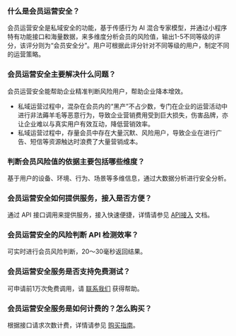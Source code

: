 ### 什么是会员运营安全？
会员运营安全是私域安全的功能，基于传感行为 AI 混合专家模型，并通过小程序特有功能接口和海量数据，来多维度分析会员的风险值，输出1-5不同等级的评分，该评分则为“会员安全分”。用户可根据此评分针对不同等级的用户，制定不同的运营策略。

### 会员运营安全主要解决什么问题？
会员运营安全能帮助企业精准判断风险用户，帮助企业降本增效。
- 私域运营过程中，混杂在会员内的“黑产”不占少数，专门在企业的运营活动中进行非法薅羊毛等恶意行为，导致企业营销费用受到巨大损失，伤害品牌，亦让企业难以与真实用户有效互动，降低营销效率。
-  私域运营过程中，存量会员中存在大量沉默、风险用户，导致企业在进行广告、短信等资源触达时浪费了大量营销成本。

### 判断会员风险值的依据主要包括哪些维度？
基于用户的设备、环境、行为、场景等多维信息，通过大数据分析进行安全分析。

### 会员运营安全如何提供服务，接入是否方便？
通过 API 接口调用来提供服务，接入快速便捷，详情请参见 [API接入]() 文档。

### 会员运营安全的风险判断 API 检测效率？
可实时进行会员风险判断，20～30毫秒返回结果。

### 会员运营安全服务是否支持免费测试？
可申请前1万次免费调用，请 [联系我们](https://cloud.tencent.com/online-service?from=sales&source=PRESALE) 获得帮助。

### 会员运营安全服务是如何计费的？怎么购买？
根据接口请求次数计费，详情请参见 [购买指南](https://cloud.tencent.com/document/product/1473/58079)。
